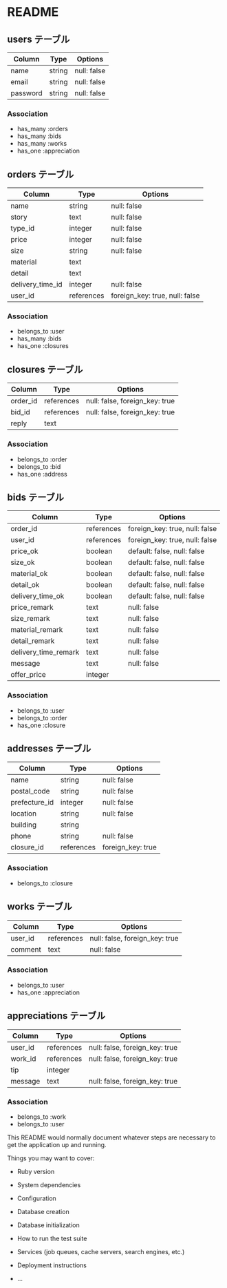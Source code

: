 # README

## users テーブル

| Column   | Type   | Options     |
| -------- | ------ | ----------- |
| name     | string | null: false |
| email    | string | null: false |
| password | string | null: false |

### Association

- has_many :orders
- has_many :bids
- has_many :works
- has_one :appreciation

## orders テーブル

| Column           | Type       | Options                        |
| ---------------- | ---------- | ------------------------------ |
| name             | string     | null: false                    |
| story            | text       | null: false                    |
| type_id          | integer    | null: false                    |
| price            | integer    | null: false                    |
| size             | string     | null: false                    |
| material         | text       |                                |
| detail           | text       |                                |
| delivery_time_id | integer    | null: false                    |
| user_id          | references | foreign_key: true, null: false |

### Association

- belongs_to :user
- has_many :bids
- has_one :closures

## closures テーブル

| Column   | Type       | Options                        |
| -------- | ---------- | ------------------------------ |
| order_id | references | null: false, foreign_key: true |
| bid_id   | references | null: false, foreign_key: true |
| reply    | text       |                                |

### Association

- belongs_to :order
- belongs_to :bid
- has_one :address

## bids テーブル

| Column               | Type       | Options                        |
| -------------------- | ---------- | ------------------------------ |
| order_id             | references | foreign_key: true, null: false |
| user_id              | references | foreign_key: true, null: false |
| price_ok             | boolean    | default: false, null: false    |
| size_ok              | boolean    | default: false, null: false    |
| material_ok          | boolean    | default: false, null: false    |
| detail_ok            | boolean    | default: false, null: false    |
| delivery_time_ok     | boolean    | default: false, null: false    |
| price_remark         | text       | null: false                    |
| size_remark          | text       | null: false                    |
| material_remark      | text       | null: false                    |
| detail_remark        | text       | null: false                    |
| delivery_time_remark | text       | null: false                    |
| message              | text       | null: false                    |
| offer_price          | integer    |                                |

### Association

- belongs_to :user
- belongs_to :order
- has_one :closure

## addresses テーブル

| Column         | Type       | Options                        |
| -------------- | ---------- | ------------------------------ |
| name           | string     | null: false                    |
| postal_code    | string     | null: false                    |
| prefecture_id  | integer    | null: false                    |
| location       | string     | null: false                    |
| building       | string     |                                |
| phone          | string     | null: false                    |
| closure_id     | references | foreign_key: true              |

### Association

- belongs_to :closure

## works テーブル

| Column  | Type       | Options                        |
| ------- | ---------- | ------------------------------ |
| user_id | references | null: false, foreign_key: true |
| comment | text       | null: false                    |

### Association

- belongs_to :user
- has_one :appreciation

## appreciations テーブル

| Column   | Type       | Options                        |
| -------- | ---------- | ------------------------------ |
| user_id  | references | null: false, foreign_key: true |
| work_id  | references | null: false, foreign_key: true |
| tip      | integer    |                                |
| message  | text       | null: false, foreign_key: true |

### Association

- belongs_to :work
- belongs_to :user

This README would normally document whatever steps are necessary to get the
application up and running.

Things you may want to cover:

* Ruby version

* System dependencies

* Configuration

* Database creation

* Database initialization

* How to run the test suite

* Services (job queues, cache servers, search engines, etc.)

* Deployment instructions

* ...
